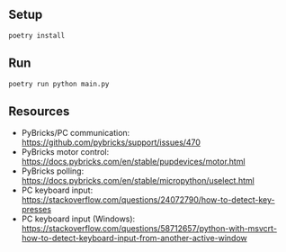 ## Setup
    
    poetry install

## Run
    
    poetry run python main.py

## Resources
* PyBricks/PC communication: https://github.com/pybricks/support/issues/470
* PyBricks motor control: https://docs.pybricks.com/en/stable/pupdevices/motor.html
* PyBricks polling: https://docs.pybricks.com/en/stable/micropython/uselect.html
* PC keyboard input: https://stackoverflow.com/questions/24072790/how-to-detect-key-presses
* PC keyboard input (Windows): https://stackoverflow.com/questions/58712657/python-with-msvcrt-how-to-detect-keyboard-input-from-another-active-window
